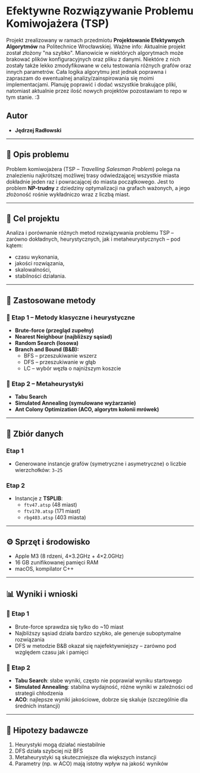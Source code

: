 # Efektywne Rozwiązywanie Problemu Komiwojażera (TSP)

Projekt zrealizowany w ramach przedmiotu **Projektowanie Efektywnych Algorytmów** na Politechnice Wrocławskiej.
Ważne info: Aktualnie projekt został złożony "na szybko". Mianowicie w niektórych algorytmach może brakować plików konfiguracyjnych oraz pliku z danymi. Niektóre z nich zostały także lekko zmodyfikowane w celu testowania różnych 
grafów oraz innych parametrów. Cała logika algorytmu jest jednak poprawna i zapraszam do ewentualnej analizy/zainspirowania się moimi implementacjami. Planuję poprawić i dodać wszystkie brakujące pliki, natomiast aktualnie przez ilość nowych projektów pozostawiam to repo w tym stanie. :3

## Autor

- **Jędrzej Radłowski**

---

## 📌 Opis problemu

Problem komiwojażera (TSP – *Travelling Salesman Problem*) polega na znalezieniu najkrótszej możliwej trasy odwiedzającej wszystkie miasta dokładnie jeden raz i powracającej do miasta początkowego. Jest to problem **NP-trudny** z dziedziny optymalizacji na grafach ważonych, a jego złożoność rośnie wykładniczo wraz z liczbą miast.

---

## 🎯 Cel projektu

Analiza i porównanie różnych metod rozwiązywania problemu TSP – zarówno dokładnych, heurystycznych, jak i metaheurystycznych – pod kątem:

- czasu wykonania,
- jakości rozwiązania,
- skalowalności,
- stabilności działania.

---

## 🧠 Zastosowane metody

### 🔹 Etap 1 – Metody klasyczne i heurystyczne

- **Brute-force (przegląd zupełny)**
- **Nearest Neighbour (najbliższy sąsiad)**
- **Random Search (losowa)**
- **Branch and Bound (B&B):**
  - BFS – przeszukiwanie wszerz
  - DFS – przeszukiwanie w głąb
  - LC – wybór węzła o najniższym koszcie

### 🔹 Etap 2 – Metaheurystyki

- **Tabu Search**
- **Simulated Annealing (symulowane wyżarzanie)**
- **Ant Colony Optimization (ACO, algorytm kolonii mrówek)**

---

## 🧪 Zbiór danych

### Etap 1

- Generowane instancje grafów (symetryczne i asymetryczne) o liczbie wierzchołków: `3–25`

### Etap 2

- Instancje z **TSPLIB**:
  - `ftv47.atsp` (48 miast)
  - `ftv170.atsp` (171 miast)
  - `rbg403.atsp` (403 miasta)

---

## ⚙️ Sprzęt i środowisko

- Apple M3 (8 rdzeni, 4×3.2GHz + 4×2.0GHz)
- 16 GB zunifikowanej pamięci RAM
- macOS, kompilator C++

---

## 📊 Wyniki i wnioski

### 🔹 Etap 1

- Brute-force sprawdza się tylko do ~10 miast
- Najbliższy sąsiad działa bardzo szybko, ale generuje suboptymalne rozwiązania
- DFS w metodzie B&B okazał się najefektywniejszy – zarówno pod względem czasu jak i pamięci

### 🔹 Etap 2

- **Tabu Search**: słabe wyniki, często nie poprawiał wyniku startowego
- **Simulated Annealing**: stabilna wydajność, różne wyniki w zależności od strategii chłodzenia
- **ACO**: najlepsze wyniki jakościowe, dobrze się skaluje (szczególnie dla średnich instancji)

---


## 🔬 Hipotezy badawcze

1. Heurystyki mogą działać niestabilnie
2. DFS działa szybciej niż BFS
3. Metaheurystyki są skuteczniejsze dla większych instancji
4. Parametry (np. w ACO) mają istotny wpływ na jakość wyników



